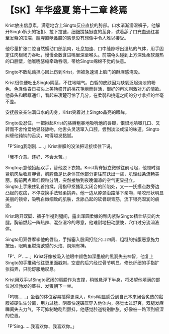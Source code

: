 # 【SK】年华盛夏 第十二章 終焉
<p>Krist放出信息素，满意地含上Singto反应直接的胯部。口水渐渐濡湿裤子，他解开Singto裤头的钮扣、拉下拉链，细细搓揉挺直的茎身，试着舔了口充血通红甚至发紫的顶端，膻腥直呛鼻腔的感觉没有想像中令人难以接受。</p>

<p>他尽量扩张口腔自然蠕动口部肌肉，吐息加速、口中缝隙呼出湿热的气体，用手固定住肉根竭力吞吐，慢慢全数含进嘴里深至喉头。前端龟头碰到上方深处柔软潮热的口腔壁，他喉咙瑟缩牵动吞咽，带给Singto绵绵不觉的快意。</p>

<p>Singto不敢乱动担心因此伤到Krist，但被急速涌上脑门的酥麻感淹没。</p>

<p>Krist很快便吐出Singto阴茎，不住地喘气。白皙的皮肤因为缺氧泛起淡淡的粉色、色泽像春日枝头上美艳盛开的桃花艳丽而鲜活，很好的再次刺激对方的情欲。他鼻头和眼眶通红，看起来凄楚可怜了几分，在柔弱和挑逗之间的分寸拿捏的丝毫不差。</p>

<p>安抚般亲亲沾满口水的肉身，Krist笑着对上Singto晶亮的眼眸。</p>

<p>Singto没忍住，一把揪起Krist的胳膊粗暴地吸吮他的唇瓣，恨恨地啃噬几口、又转而不舍怜爱地轻轻舔吻，他舌头灵活窜入口腔，尝到淡淡咸湿的味道。Singto纠缠他钝钝的舌尖，吻得越发黏腻。</p>

<p>「P'Sing我刚刚……」Krist害臊的没法把话接续往下说。</p>

<p>「我不介意。还好、不会太苦。」</p>

<p>Singto示意他抬起双手，替他脱下衣物。Krist背脊挺立微微往前弓起，他顿时绷紧肌肉后收肩胛骨，胸膛像是比身体其他部分更往前跃出一些，肌理线条流畅美丽。胸前两点晕红颗粒分明，突然接触到夜晚偏凉的空气更显挺立。<br />
Singto上手揪住乳首掐揉，用指甲抠搔乳尖闭合的凹陷处，又一一抚摸点数旁边凸起的疙瘩，不停变换手法轻柔挑弄。他一边从脖颈沿路落下亲吻，啃咬形状明显美丽的锁骨，吸吮白嫩细致的肌肤，含舔凸起的软骨跟青筋，流下银亮湿润的痕迹。</p>

<p>Krist跨开双脚、裤子半褪到腿间，露出浑圆柔嫩的臀肉紧贴Singto精壮结实的大腿。胸前燃起一阵热辣、混杂湿冷的寒意，他难耐地扭动腰肢，穴口过分流淌液体。</p>

<p>Singto用双唇摩挲他的唇齿，手指塞入股间打绕穴口四周、粗糙的指腹恶意施力按压，眼睛里燃烧欲望的火焰、炯炯有神。</p>

<p>「P'、P'……」Krist好像被吸入他眼中颜色如深墨般的黑洞失去神智，他复上Singto的手推动他往更里面戳刺，空虚的后穴经过骨节明显、修长纤细的手指扩张捣弄，只能舒服地叹息。</p>

<p>Krist用双手以Singto宽阔的肩膀作为支撑，稍微悬浮下半身，将渴望他填满的部位对准勃发的茎柱、发狠朝下一坐。</p>

<p>「呜咦……」坐着的体位容易插得更深入，Krist明显感受到自己本来闭合炙热的黏膜被硬生生分离，用力过猛、阴茎快速碾压穿入他体内，感觉太过舒爽，双腿发麻瞬间失去力气，不可抑制地剧烈颤抖，他感觉腔道特别肿胀，好像被一路顶到极深的位置。</p>

<p>「P'Sing……我喜欢你、我喜欢你。」</p>
